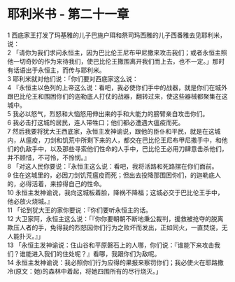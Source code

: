 # 耶利米书 - 第二十一章
  
 1 西底家王打发了玛基雅的儿子巴施户珥和祭司玛西雅的儿子西番雅去见耶利米，说：  
 2 「请你为我们求问永恒主，因为巴比伦王尼布甲尼撒来攻击我们；或者永恒主照他一切奇妙的作为来待我们，使巴比伦王撒围离开我们而上去，也不一定。」那时有话语出于永恒主，而传与耶利米。  
 3 耶利米就对他们说：「你们要对西底家这么说：  
 4 『永恒主以色列的上帝这么说：看吧，我必使你们手中的战器，就是你们在城外跟巴比伦王和围困你们的迦勒底人打仗的战器，翻转过来，使这些器械都聚集在这城中。  
 5 我必以怒气，烈怒和大恼怒用伸出来的手和大能力的膀臂亲自攻击你们。  
 6 我必击打这城的居民，连人带牲口；他们都必遭遇大瘟疫而死。  
 7 然后我要将犹大王西底家，永恒主发神谕说，跟他的臣仆和平民，就是在这城内，从瘟疫，刀剑和饥荒中所剩下来的人，都交在巴比伦王尼布甲尼撒手中，和他们的仇敌手中，以及那些寻索他们性命的人手中，巴比伦王必用刀肆意击杀他们，并不顾惜，不可怜，不怜悯。』  
 8 「对这人民你要说：『永恒主这么说：看吧，我将活路和死路摆在你们面前。  
 9 住在这城里的，必因刀剑饥荒瘟疫而死；但出去投降那围困你们，的迦勒底人的，必得活着，来掠得自己的性命。  
 10 永恒主发神谕说，我向这城板着脸，降祸不降福；这城必交于巴比伦王手中，他必放火烧城。』  
 11 「论到犹大王的家你要说：『你们要听永恒主的话。  
 12 大卫家阿，永恒主这么说：「『你你要朝朝不断地秉公裁判，援救被抢夺的脱离欺压人者的手，免得我的烈怒因你们行为之败坏而发出，正如同火，一直焚烧，无人能扑灭。』」  
 13 「永恒主发神谕说：住山谷和平原磐石上的人哪，你们说：『谁能下来攻击我们？谁能进入我们的住处呢？』看哪，我跟你们为敌呢。  
 14 永恒主发神谕说：我必照你们行为应得的果报来察罚你们；我必使火在耶路撒冷(原文：她)的森林中着起，将她四围所有的尽行烧灭。」